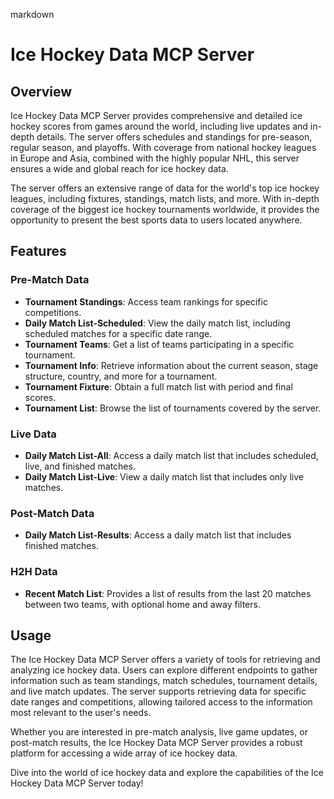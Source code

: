 markdown
# Ice Hockey Data MCP Server

## Overview

Ice Hockey Data MCP Server provides comprehensive and detailed ice hockey scores from games around the world, including live updates and in-depth details. The server offers schedules and standings for pre-season, regular season, and playoffs. With coverage from national hockey leagues in Europe and Asia, combined with the highly popular NHL, this server ensures a wide and global reach for ice hockey data.

The server offers an extensive range of data for the world's top ice hockey leagues, including fixtures, standings, match lists, and more. With in-depth coverage of the biggest ice hockey tournaments worldwide, it provides the opportunity to present the best sports data to users located anywhere.

## Features

### Pre-Match Data
- **Tournament Standings**: Access team rankings for specific competitions.
- **Daily Match List-Scheduled**: View the daily match list, including scheduled matches for a specific date range.
- **Tournament Teams**: Get a list of teams participating in a specific tournament.
- **Tournament Info**: Retrieve information about the current season, stage structure, country, and more for a tournament.
- **Tournament Fixture**: Obtain a full match list with period and final scores.
- **Tournament List**: Browse the list of tournaments covered by the server.

### Live Data
- **Daily Match List-All**: Access a daily match list that includes scheduled, live, and finished matches.
- **Daily Match List-Live**: View a daily match list that includes only live matches.

### Post-Match Data
- **Daily Match List-Results**: Access a daily match list that includes finished matches.

### H2H Data
- **Recent Match List**: Provides a list of results from the last 20 matches between two teams, with optional home and away filters.

## Usage

The Ice Hockey Data MCP Server offers a variety of tools for retrieving and analyzing ice hockey data. Users can explore different endpoints to gather information such as team standings, match schedules, tournament details, and live match updates. The server supports retrieving data for specific date ranges and competitions, allowing tailored access to the information most relevant to the user's needs.

Whether you are interested in pre-match analysis, live game updates, or post-match results, the Ice Hockey Data MCP Server provides a robust platform for accessing a wide array of ice hockey data.

Dive into the world of ice hockey data and explore the capabilities of the Ice Hockey Data MCP Server today!